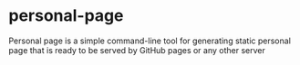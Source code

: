 # personal-page
Personal page is a simple command-line tool for generating static personal page that is ready to be served by GitHub pages or any other server
